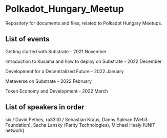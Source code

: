 # Polkadot_Hungary_Meetup
Repository for documents and files, related to Polkadot Hungary Meetups.

## List of events

Getting started with Substrate - 2021 November

Introduction to Kusama and how to deploy on Substrate - 2022 December

Development for a Decentralized Future - 2022 January

Metaverse on Substrate - 2022 February

Token Economy and Development - 2022 March

## List of speakers in order
six / David Pethes, ra33it0 / Sebastian Kraus, Danny Salman (Web3 Foundation), Sacha Lansky (Parity Technologies), Michael Healy (UNIT network)

